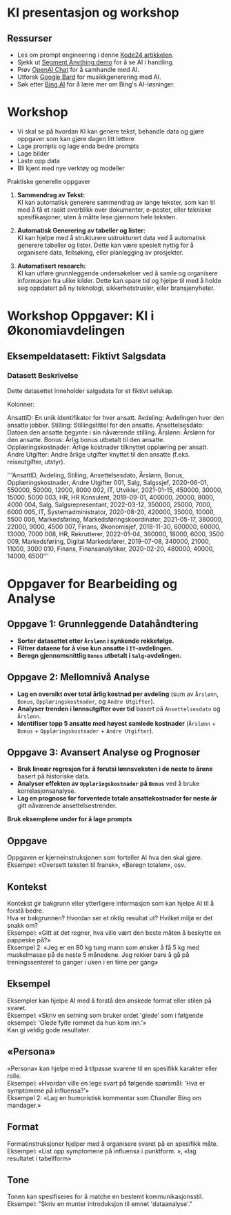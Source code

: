 # KI presentasjon og workshop
## Ressurser
- Les om prompt engineering i denne [Kode24 artikkelen](https://www.kode24.no/artikkel/prompt-engineer-tror-jobben-hans-er-framtida/79171943).
- Sjekk ut [Segment Anything demo](https://segment-anything.com/demo) for å se AI i handling.
- Prøv [OpenAI Chat](https://chat.openai.com/) for å samhandle med AI.
- Utforsk [Google Bard](https://bard.google.com/) for musikkgenerering med AI.
- Søk etter [Bing AI](https://www.bing.com/search?q=Bing+AI&showconv=1&FORM=hpcodx) for å lære mer om Bing's AI-løsninger.

# Workshop

- Vi skal se på hvordan KI kan genere tekst, behandle data og gjøre oppgaver som kan gjøre dagen litt lettere
- Lage prompts og lage enda bedre prompts
- Lage bilder
- Laste opp data
- Bli kjent med nye verktøy og modeller

Praktiske generelle oppgaver 

1. **Sammendrag av Tekst:**  
   KI kan automatisk generere sammendrag av lange tekster, som kan til med å få et raskt overblikk over dokumenter, e-poster, eller tekniske spesifikasjoner, uten å måtte lese gjennom hele teksten.

2. **Automatisk Generering av tabeller og lister:**  
   KI kan hjelpe med å strukturere ustrukturert data ved å automatisk generere tabeller og lister. Dette kan være spesielt nyttig for å organisere data, feilsøking, eller planlegging av prosjekter.

3. **Automatisert research:**  
   KI kan utføre grunnleggende undersøkelser ved å samle og organisere informasjon fra ulike kilder. Dette kan spare tid og hjelpe til med å holde seg oppdatert på ny teknologi, sikkerhetstrusler, eller bransjenyheter.

# Workshop Oppgaver: KI i Økonomiavdelingen

## Eksempeldatasett: Fiktivt Salgsdata

### Datasett Beskrivelse
Dette datasettet inneholder salgsdata for et fiktivt selskap.

Kolonner:

AnsattID: En unik identifikator for hver ansatt.
Avdeling: Avdelingen hvor den ansatte jobber.
Stilling: Stillingstittel for den ansatte.
Ansettelsesdato: Datoen den ansatte begynte i sin nåværende stilling.
Årslønn: Årslønn for den ansatte.
Bonus: Årlig bonus utbetalt til den ansatte.
Opplæringskostnader: Årlige kostnader tilknyttet opplæring per ansatt.
Andre Utgifter: Andre årlige utgifter knyttet til den ansatte (f.eks. reiseutgifter, utstyr).

'''AnsattID, Avdeling, Stilling, Ansettelsesdato, Årslønn, Bonus, Opplæringskostnader, Andre Utgifter
001, Salg, Salgssjef, 2020-06-01, 550000, 50000, 12000, 8000
002, IT, Utvikler, 2021-01-15, 450000, 30000, 15000, 5000
003, HR, HR Konsulent, 2019-09-01, 400000, 20000, 8000, 4000
004, Salg, Salgsrepresentant, 2022-03-12, 350000, 25000, 7000, 6000
005, IT, Systemadministrator, 2020-08-20, 420000, 35000, 10000, 5500
006, Markedsføring, Markedsføringskoordinator, 2021-05-17, 380000, 22000, 9000, 4500
007, Finans, Økonomisjef, 2018-11-30, 600000, 60000, 13000, 7000
008, HR, Rekrutterer, 2022-01-04, 360000, 18000, 6000, 3500
009, Markedsføring, Digital Markedsfører, 2019-07-08, 340000, 21000, 11000, 3000
010, Finans, Finansanalytiker, 2020-02-20, 480000, 40000, 14000, 6500'''



# Oppgaver for Bearbeiding og Analyse

## Oppgave 1: Grunnleggende Datahåndtering
- **Sorter datasettet etter `Årslønn` i synkende rekkefølge.**
- **Filtrer dataene for å vise kun ansatte i `IT`-avdelingen.**
- **Beregn gjennomsnittlig `Bonus` utbetalt i `Salg`-avdelingen.**

## Oppgave 2: Mellomnivå Analyse
- **Lag en oversikt over total årlig kostnad per avdeling** (sum av `Årslønn`, `Bonus`, `Opplæringskostnader`, og `Andre Utgifter`).
- **Analyser trenden i lønnsutgifter over tid** basert på `Ansettelsesdato` og `Årslønn`.
- **Identifiser topp 5 ansatte med høyest samlede kostnader** (`Årslønn` + `Bonus` + `Opplæringskostnader` + `Andre Utgifter`).

## Oppgave 3: Avansert Analyse og Prognoser
- **Bruk lineær regresjon for å forutsi lønnsveksten i de neste to årene** basert på historiske data.
- **Analyser effekten av `Opplæringskostnader` på `Bonus`** ved å bruke korrelasjonsanalyse.
- **Lag en prognose for forventede totale ansattekostnader for neste år** gitt nåværende ansettelsestrender.


**Bruk eksemplene under for å lage prompts**

## Oppgave
Oppgaven er kjerneinstruksjonen som forteller AI hva den skal gjøre.  
Eksempel: «Oversett teksten til fransk», «Beregn totalen», osv.

## Kontekst
Kontekst gir bakgrunn eller ytterligere informasjon som kan hjelpe AI til å forstå bedre.  
Hva er bakgrunnen? Hvordan ser et riktig resultat ut? Hvilket miljø er det snakk om?  
Eksempel: «Gitt at det regner, hva ville vært den beste måten å beskytte en pappeske på?»  
Eksempel 2: «Jeg er en 80 kg tung mann som ønsker å få 5 kg med muskelmasse på de neste 5 månedene. Jeg rekker bare å gå på treningssenteret to ganger i uken i en time per gang»

## Eksempel

Eksempler kan hjelpe AI med å forstå den ønskede format eller stilen på svaret.  
Eksempel: «Skriv en setning som bruker ordet 'glede' som i følgende eksempel: 'Glede fylte rommet da hun kom inn.’»  
Kan gi veldig gode resultater.

## «Persona»
«Persona» kan hjelpe med å tilpasse svarene til en spesifikk karakter eller rolle.  
Eksempel: «Hvordan ville en lege svart på følgende spørsmål: 'Hva er symptomene på influensa?’»  
Eksempel 2: «Lag en humoristisk kommentar som Chandler Bing om mandager.»

## Format
Formatinstruksjoner hjelper med å organisere svaret på en spesifikk måte.  
Eksempel: «List opp symptomene på influensa i punktform. », «lag resultatet i tabellform»

## Tone
Tonen kan spesifiseres for å matche en bestemt kommunikasjonsstil.  
Eksempel: "Skriv en munter introduksjon til emnet 'dataanalyse'."
